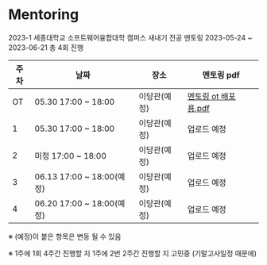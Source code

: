 # Mentoring
2023-1 세종대학교 소프트웨어융합대학 캠퍼스 새내기 전공 멘토링
2023-05-24 ~ 2023-06-21 총 4회 진행


|주차|날짜|장소|멘토링 pdf|
|---|---|---|-------|
|OT|05.30 17:00 ~ 18:00|이당관(예정)| [멘토링 ot 배포용.pdf](https://github.com/MisterJerry123/Mentoring/blob/d1f4249fa87106c809b6d77bc4cdbaf5fc4d8f16/%EB%A9%98%ED%86%A0%EB%A7%81%20ot%20%EB%B0%B0%ED%8F%AC%EC%9A%A9.pdf)
|1|05.30 17:00 ~ 18:00|이당관(예정)| 업로드 예정
|2|미정 17:00 ~ 18:00|이당관(예정)| 업로드 예정
|3|06.13 17:00 ~ 18:00(예정)|이당관(예정)| 업로드 예정
|4|06.20 17:00 ~ 18:00(예정)|이당관(예정)| 업로드 예정


※ (예정)이 붙은 항목은 변동 될 수 있음

※ 1주에 1회 4주간 진행할 지 1주에 2번 2주간 진행할 지 고민중 (기말고사일정 때문에)
